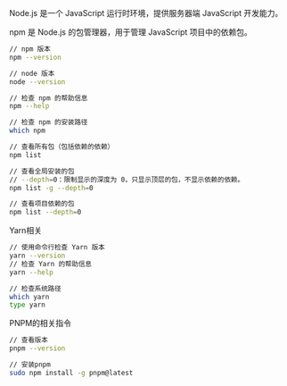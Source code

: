 Node.js 是一个 JavaScript 运行时环境，提供服务器端 JavaScript 开发能力。

npm 是 Node.js 的包管理器，用于管理 JavaScript 项目中的依赖包。

```bash
// npm 版本
npm --version

// node 版本
node --version

// 检查 npm 的帮助信息
npm --help

// 检查 npm 的安装路径
which npm

// 查看所有包（包括依赖的依赖）
npm list

// 查看全局安装的包
// --depth=0：限制显示的深度为 0，只显示顶层的包，不显示依赖的依赖。
npm list -g --depth=0

// 查看项目依赖的包
npm list --depth=0
```

Yarn相关
```bash
// 使用命令行检查 Yarn 版本
yarn --version 
// 检查 Yarn 的帮助信息
yarn --help

// 检查系统路径
which yarn
type yarn

```
PNPM的相关指令
```bash
// 查看版本
pnpm --version

// 安装pnpm
sudo npm install -g pnpm@latest
```